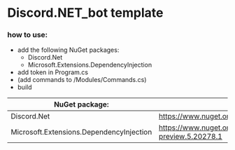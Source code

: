 # Discord.NET_bot template
### how to use:
* add the following NuGet packages:
  * Discord.Net 
  * Microsoft.Extensions.DependencyInjection
* add token in Program.cs
* (add commands to /Modules/Commands.cs)
* build

|NuGet package:|from:|
|-|-|
|Discord.Net| https://www.nuget.org/packages/Discord.Net/ |
| Microsoft.Extensions.DependencyInjection | https://www.nuget.org/packages/Microsoft.Extensions.DependencyInjection/5.0.0-preview.5.20278.1 |
